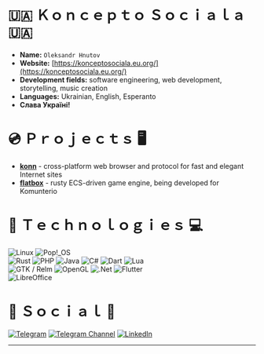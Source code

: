 # 🇺🇦 Ｋｏｎｃｅｐｔｏ Ｓｏｃｉａｌａ 🇺🇦

* **Name:** `Oleksandr Hnutov`
* **Website:** [https://konceptosociala.eu.org/](https://konceptosociala.eu.org/)
* **Development fields:** software engineering, web development, storytelling, music creation
* **Languages:** Ukrainian, English, Esperanto
* **Слава Україні!**

# 💿 Ｐｒｏｊｅｃｔｓ 🖥️

* [**konn**](https://github.com/konceptosociala/konn) - cross-platform web browser and protocol for fast and elegant Internet sites
* [**flatbox**](https://github.com/konceptosociala/flatbox) - rusty ECS-driven game engine, being developed for Komunterio
	
# 🤖 Ｔｅｃｈｎｏｌｏｇｉｅｓ 💻

![Linux](https://img.shields.io/badge/Linux-FCC624?style=for-the-badge&logo=linux&logoColor=black)
![Pop!\_OS](https://img.shields.io/badge/Pop!_OS-48B9C7?style=for-the-badge&logo=Pop!_OS&logoColor=white)
<br>
![Rust](https://img.shields.io/badge/rust-%23000000.svg?style=for-the-badge&logo=rust&logoColor=white)
![PHP](https://img.shields.io/badge/php-%23777BB4.svg?style=for-the-badge&logo=php&logoColor=white)
![Java](https://img.shields.io/badge/java-%23ED8B00.svg?style=for-the-badge&logo=openjdk&logoColor=white)
![C#](https://img.shields.io/badge/c%23-%23239120.svg?style=for-the-badge&logo=c-sharp&logoColor=white)
![Dart](https://img.shields.io/badge/dart-%230175C2.svg?style=for-the-badge&logo=dart&logoColor=white)
![Lua](https://img.shields.io/badge/lua-%232C2D72.svg?style=for-the-badge&logo=lua&logoColor=white)
<br>
![GTK / Relm](https://img.shields.io/badge/GTK%20/%20Relm-black?style=for-the-badge&logo=gtk&logoColor=white)
![OpenGL](https://img.shields.io/badge/OpenGL-%23FFFFFF.svg?style=for-the-badge&logo=opengl)
![.Net](https://img.shields.io/badge/.NET-5C2D91?style=for-the-badge&logo=.net&logoColor=white)
![Flutter](https://img.shields.io/badge/Flutter-%2302569B.svg?style=for-the-badge&logo=Flutter&logoColor=white)
<br>
![LibreOffice](https://img.shields.io/badge/LibreOffice-%2318A303?style=for-the-badge&logo=LibreOffice&logoColor=white)

# 📱 Ｓｏｃｉａｌ 💬

[![Telegram](https://img.shields.io/badge/Telegram-2CA5E0?style=for-the-badge&logo=telegram&logoColor=white)](https://t.me/ksociala_official/)
[![Telegram Channel](https://img.shields.io/badge/Telegram%20Channel-2CA5E0?style=for-the-badge&logo=telegram&logoColor=white)](https://t.me/ksociala/)
[![LinkedIn](https://img.shields.io/badge/linkedin-%230077B5.svg?style=for-the-badge&logo=linkedin&logoColor=white)](https://www.linkedin.com/in/олександр-гнутов-170110300/)

---
